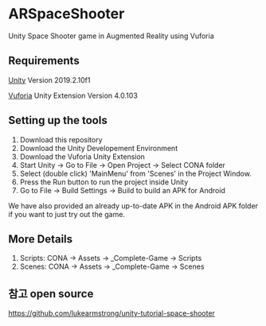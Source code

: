 # ARSpaceShooter
Unity Space Shooter game in Augmented Reality using Vuforia

## Requirements
[Unity](http://unity3d.com) Version 2019.2.10f1

[Vuforia](https://developer.vuforia.com) Unity Extension Version 4.0.103

## Setting up the tools
1. Download this repository
2. Download the Unity Developement Environment
3. Download the Vuforia Unity Extension
4. Start Unity -> Go to File ->  Open Project -> Select CONA folder
5. Select (double click) 'MainMenu' from 'Scenes' in the Project Window.
6. Press the Run button to run the project inside Unity
7. Go to File -> Build Settings -> Build to build an APK for Android

We have also provided an already up-to-date APK in the Android APK folder if you want to just try out the game.

## More Details
1. Scripts: CONA -> Assets -> _Complete-Game -> Scripts
2. Scenes: CONA -> Assets -> _Complete-Game -> Scenes

## 참고 open source
https://github.com/lukearmstrong/unity-tutorial-space-shooter
